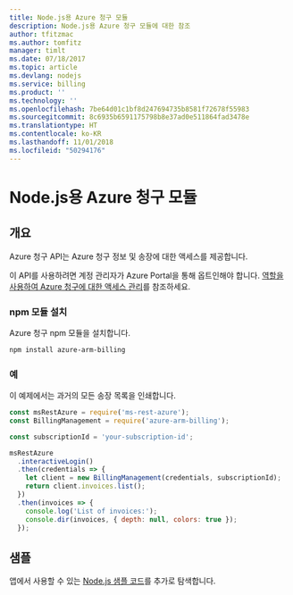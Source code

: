 ```yaml
---
title: Node.js용 Azure 청구 모듈
description: Node.js용 Azure 청구 모듈에 대한 참조
author: tfitzmac
ms.author: tomfitz
manager: timlt
ms.date: 07/18/2017
ms.topic: article
ms.devlang: nodejs
ms.service: billing
ms.product: ''
ms.technology: ''
ms.openlocfilehash: 7be64d01c1bf8d247694735b8581f72678f55983
ms.sourcegitcommit: 8c6935b6591175798b8e37ad0e511864fad3478e
ms.translationtype: HT
ms.contentlocale: ko-KR
ms.lasthandoff: 11/01/2018
ms.locfileid: "50294176"
---
```

# <a name="azure-billing-modules-for-nodejs"></a>Node.js용 Azure 청구 모듈

## <a name="overview"></a>개요
Azure 청구 API는 Azure 청구 정보 및 송장에 대한 액세스를 제공합니다.

이 API를 사용하려면 계정 관리자가 Azure Portal을 통해 옵트인해야 합니다. [역할을 사용하여 Azure 청구에 대한 액세스 관리](https://docs.microsoft.com/azure/billing/billing-manage-access)를 참조하세요.

### <a name="install-the-npm-module"></a>npm 모듈 설치 

Azure 청구 npm 모듈을 설치합니다. 

```bash
npm install azure-arm-billing
```
### <a name="example"></a>예 
 
이 예제에서는 과거의 모든 송장 목록을 인쇄합니다.
 
```javascript 
const msRestAzure = require('ms-rest-azure');
const BillingManagement = require('azure-arm-billing');

const subscriptionId = 'your-subscription-id';

msRestAzure
  .interactiveLogin()
  .then(credentials => {
    let client = new BillingManagement(credentials, subscriptionId);
    return client.invoices.list();
  })
  .then(invoices => {
    console.log('List of invoices:');
    console.dir(invoices, { depth: null, colors: true });
  });
``` 


## <a name="samples"></a>샘플

앱에서 사용할 수 있는 [Node.js 샘플 코드](https://azure.microsoft.com/resources/samples/?platform=nodejs)를 추가로 탐색합니다.

